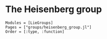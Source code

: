 # The Heisenberg group

```@autodocs
Modules = [LieGroups]
Pages = ["groups/heisenberg_group.jl"]
Order = [:type, :function]
```
